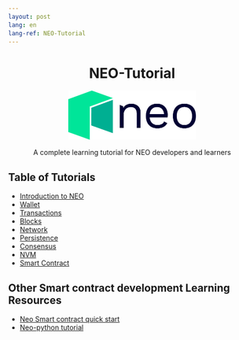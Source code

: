 ```yaml
---
layout: post
lang: en
lang-ref: NEO-Tutorial
---
```



<div align="center">  
<h1>NEO-Tutorial</h1>
<img src="neo_color_dark.png" alt="NEO-Tutorial" height="100">
<p>A complete learning tutorial for NEO developers and learners</p>
</div>

## Table of Tutorials
- [Introduction to NEO](en/1-introduction)
- [Wallet](en/2-wallet)
- [Transactions](en/3-transactions)
- [Blocks](en/4-blocks)
- [Network](en/5-network)
- [Persistence](en/6-persistence)
- [Consensus](en/7-consensus)
- [NVM](en/8-nvm)
- [Smart Contract](en/9-smartContract)

## Other Smart contract development Learning Resources
- [Neo Smart contract quick start](neo_docs_SmartContract_QuickStart)
- [Neo-python tutorial](neo_docs_neopython_tutorial)
